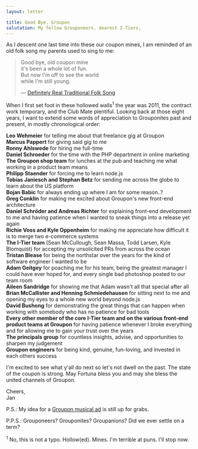 ```yaml
---
layout: letter

title: Good Bye, Groupon
salutation: My fellow Grouponeers, dearest I-Tiers,
---
```


As I descent one last time into these our coupon mines,
I am reminded of an old folk song my parents used to sing to me:

> Good bye, old coupon mine<br/>
> it's been a whole lot of fun.<br/>
> But now I'm off to see the world<br/>
> while I'm still young.
>
> — [Definitely Real Traditional Folk Song][folk-song]

When I first set foot in these hollowed walls<sup>1</sup>
the year was 2011, the contract work temporary,
and the Club Mate plentiful.
Looking back at those eight years,
I want to extend some words of appreciation to Grouponites past and present,
in mostly chronological order:

**Leo Wehmeier** for telling me about that freelance gig at Groupon<br/>
**Marcus Pappert** for giving said gig to me<br/>
**Ronny Ahlswede** for hiring me full-time<br/>
**Daniel Schroeder** for the time with the PHP department in online marketing<br/>
**The Groupon shop team**
for lunches at the pub and teaching me what working in a product team means<br/>
**Philipp Staender** for forcing me to learn node.js<br/>
**Tobias Janiesch and Stephan Betz** for sending me across the globe to learn about the US platform<br/>
**Bojan Babic** for always ending up where I am for some reason..?<br/>
**Greg Conklin** for making me excited about Groupon's new front-end architecture<br/>
**Daniel Schröder and Andreas Richter** for explaining front-end development to me
and having patience when I wanted to sneak things into a release yet again<br/>
**Richie Voss and Kyle Oppenheim** for making me appreciate how difficult it is to merge two e-commerce systems<br/>
**The I-Tier team** (Sean McCullough, Sean Massa, Todd Larsen, Kyle Blomquist)
for accepting my unsolicited PRs from across the ocean<br/>
**Tristan Blease** for being the northstar over the years for the kind of software engineer I wanted to be<br/>
**Adam Geitgey** for poaching me for his team,
being the greatest manager I could have ever hoped for,
and every single bad photoshop posted to our team room<br/>
**Aileen Sandridge** for showing me that Adam wasn't all that special after all<br/>
**Brian McCallister and Henning Schmiedehausen** for sitting next to me
and opening my eyes to a whole new world beyond node.js<br/>
**David Bushong** for demonstrating the great things that can happen
when working with somebody who has no patience for bad tools<br/>
**Every other member of the core I-Tier team and on the various front-end product teams at Groupon**
for having patience whenever I broke everything
and for allowing me to gain your trust over the years<br/>
**The principals group**
for countless insights, advise, and opportunities to sharpen my judgement<br/>
**Groupon engineers**
for being kind, genuine, fun-loving, and invested in each others success<br/>

I'm excited to see what y'all do next
so let's not dwell on the past.
The state of the coupon is strong.
May Fortuna bless you and may she bless the united channels of Groupon.

Cheers,<br/>
Jan

P.S.: My idea for a [Groupon musical ad][musical-ad] is still up for grabs.

P.P.S.: Grouponeers? Grouponites? Groupanions? Did we ever settle on a term?

<sup>1</sup> No, this is not a typo. Hollow(ed). Mines. I'm terrible at puns. I'll stop now.

[folk-song]: https://soundcloud.com/jkrems/good-bye-old-coupon-mine
[musical-ad]: https://soundcloud.com/jkrems/unfamiliar-places
